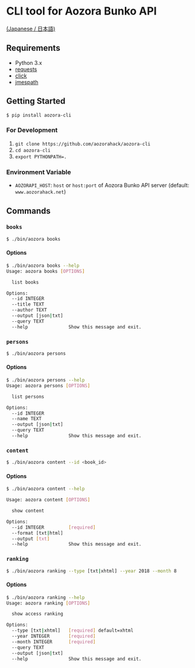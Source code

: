 # CLI tool for Aozora Bunko API

[(Japanese / 日本語)](./README.ja.md)

## Requirements

- Python 3.x
- [requests](https://github.com/kennethreitz/requests)
- [click](https://github.com/pallets/click)
- [jmespath](https://github.com/jmespath/jmespath.py)

## Getting Started

```
$ pip install aozora-cli
```

### For Development

1. `git clone https://github.com/aozorahack/aozora-cli`
1. `cd aozora-cli`
1. `export PYTHONPATH=.`

### Environment Variable

- `AOZORAPI_HOST`: `host` or `host:port` of Aozora Bunko API server (default: `www.aozorahack.net`)

## Commands

### `books`

```bash
$ ./bin/aozora books
```
#### Options

```bash
$ ./bin/aozora books --help
Usage: aozora books [OPTIONS]

  list books

Options:
  --id INTEGER
  --title TEXT
  --author TEXT
  --output [json|txt]
  --query TEXT
  --help               Show this message and exit.
```

### `persons`

```bash
$ ./bin/aozora persons
```
#### Options

```bash
$ ./bin/aozora persons --help
Usage: aozora persons [OPTIONS]

  list persons

Options:
  --id INTEGER
  --name TEXT
  --output [json|txt]
  --query TEXT
  --help               Show this message and exit.
```

### `content`

```bash
$ ./bin/aozora content --id <book_id>
```
#### Options

```bash
$ ./bin/aozora content --help

Usage: aozora content [OPTIONS]

  show content

Options:
  --id INTEGER         [required]
  --format [txt|html]
  --output [txt]
  --help               Show this message and exit.
```

### `ranking`

```bash
$ ./bin/aozora ranking --type [txt|xhtml] --year 2018 --month 8
```
#### Options

```bash
$ ./bin/aozora ranking --help
Usage: aozora ranking [OPTIONS]

  show access ranking

Options:
  --type [txt|xhtml]   [required] default=xhtml
  --year INTEGER       [required]
  --month INTEGER      [required]
  --query TEXT
  --output [json|txt]
  --help               Show this message and exit.
```
